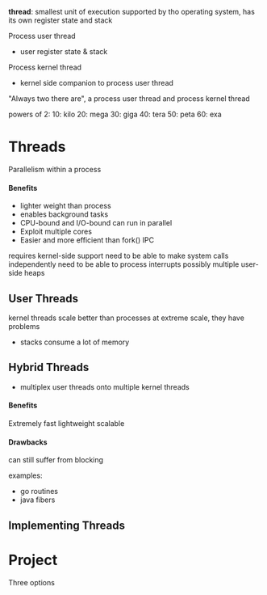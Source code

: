 __thread__: smallest unit of execution supported by tho operating system, has its own register state and stack

Process user thread
- user register state & stack

Process kernel thread
- kernel side companion to process user thread

"Always two there are", a process user thread and process kernel thread

powers of 2:
10: kilo
20: mega
30: giga
40: tera
50: peta
60: exa

# Threads
Parallelism within a process

#### Benefits
- lighter weight than process
- enables background tasks
- CPU-bound and I/O-bound can run in parallel
- Exploit multiple cores
- Easier and more efficient than fork() IPC

requires kernel-side support
need to be able to make system calls independently
need to be able to process interrupts
possibly multiple user-side heaps

## User Threads
kernel threads scale better than processes
at extreme scale, they have problems
- stacks consume a lot of memory


## Hybrid Threads
- multiplex user threads onto multiple kernel threads
#### Benefits
Extremely fast
lightweight
scalable

#### Drawbacks
can still suffer from blocking

examples:
- go routines
- java fibers

## Implementing Threads


# Project
Three options

